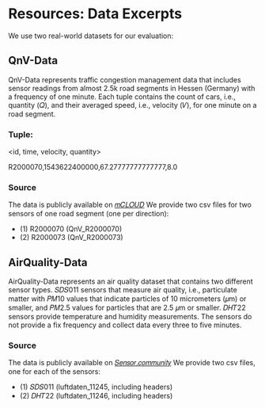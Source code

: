 # Resources: Data Excerpts  

We use two real-world datasets for our evaluation:

## QnV-Data 

QnV-Data represents traffic congestion management
data that includes sensor readings from almost 2.5k road segments
in Hessen (Germany) with a frequency of one minute. Each tuple
contains the count of cars, i.e., quantity (𝑄), and their averaged
speed, i.e., velocity (𝑉), for one minute on a road segment. 

### Tuple: 
<id, time, velocity, quantity>

R2000070,1543622400000,67.27777777777777,8.0

### Source
The data is publicly available on [𝑚𝐶𝐿𝑂𝑈𝐷](https://www.mcloud.de/web/guest/suche/-/results/filter/latest/provider%3AHessen+Mobil+-+Stra%C3%9Fen-+und+Verkehrsmanagement/0/detail/_mcloudde_mdmgeschwindigkeitsdatenhessen) 
We provide two csv files for two sensors of one road segment (one per direction):

- (1) R2000070 (QnV_R2000070)
- (2) R2000073 (QnV_R2000073)

## AirQuality-Data 

AirQuality-Data represents an air quality dataset that
contains two different sensor types. 𝑆𝐷𝑆011 sensors that measure
air quality, i.e., particulate matter with 𝑃𝑀10 values that indicate
particles of 10 micrometers (𝜇m) or smaller, and 𝑃𝑀2.5 values for
particles that are 2.5 𝜇m or smaller. 𝐷𝐻𝑇22 sensors provide temperature 
and humidity measurements. The sensors do not provide
a fix frequency and collect data every three to five minutes. 

### Source
The data is publicly available on [𝑆𝑒𝑛𝑠𝑜𝑟.𝑐𝑜𝑚𝑚𝑢𝑛𝑖𝑡𝑦](https://sensor.community/de/)
We provide two csv files, one for each of the sensors:

- (1) 𝑆𝐷𝑆011 (luftdaten_11245, including headers)
- (2) 𝐷𝐻𝑇22 (luftdaten_11246, including headers)


